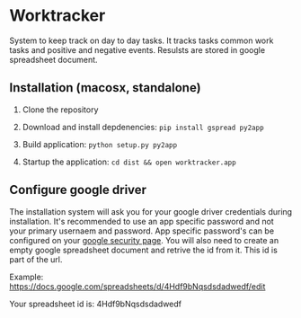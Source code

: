 # Worktracker


System to keep track on day to day tasks. It tracks tasks common work tasks and positive and negative events.
Resulsts are stored in google spreadsheet document.

## Installation (macosx, standalone)

 1. Clone the repository
 2. Download and install depdenencies:
```pip install gspread py2app```
 
 3. Build application:
```python setup.py py2app```

 4. Startup the application: ```cd dist && open worktracker.app```

## Configure google driver
The installation system will ask you for your google driver
credentials during installation. It's recommended to use an app specific password and not your
primary usernaem and password. App specific password's can be configured on your [google security page](https://www.google.com/settings/security). You will also need to create an empty
google spreadsheet document and retrive the id from it. This id is part of the url.

Example:
https://docs.google.com/spreadsheets/d/4Hdf9bNqsdsdadwedf/edit

Your spreadsheet id is: 4Hdf9bNqsdsdadwedf



